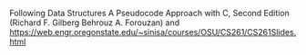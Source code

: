 Following Data Structures A Pseudocode Approach with C, Second Edition (Richard F. Gilberg Behrouz A. Forouzan)
and https://web.engr.oregonstate.edu/~sinisa/courses/OSU/CS261/CS261Slides.html
